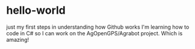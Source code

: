 # hello-world
just my first steps in understanding how Github works
I'm learning how to code in C# so I can work on the AgOpenGPS/Agrabot project. Which is amazing!

